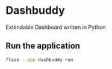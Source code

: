# Dashbuddy
Extendable Dashboard written in Python

## Run the application
```bash
flask --app dashbuddy run
```
